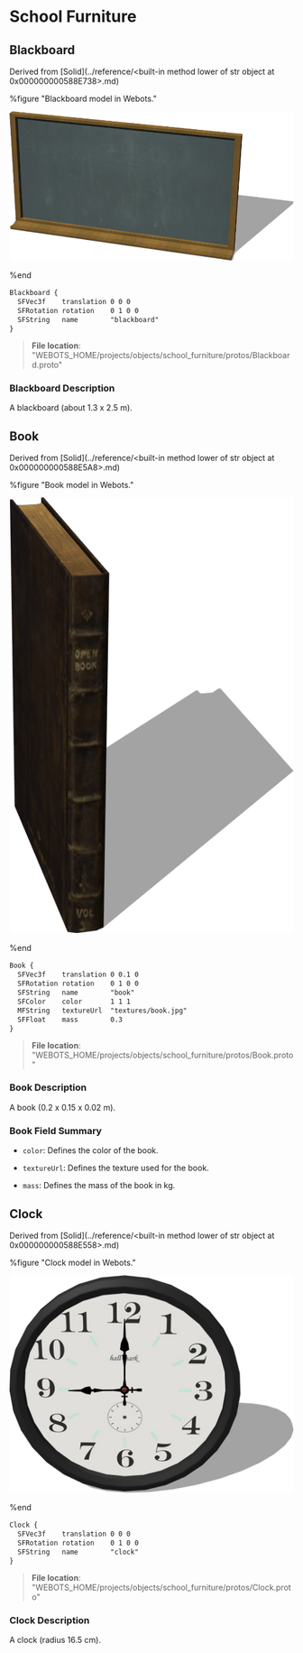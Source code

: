 # School Furniture

## Blackboard

Derived from [Solid](../reference/<built-in method lower of str object at 0x000000000588E738>.md)

%figure "Blackboard model in Webots."

![Blackboard](images/objects/school_furniture/Blackboard/model.png)

%end

```
Blackboard {
  SFVec3f    translation 0 0 0
  SFRotation rotation    0 1 0 0
  SFString   name        "blackboard"
}
```

> **File location**: "WEBOTS\_HOME/projects/objects/school_furniture/protos/Blackboard.proto"

### Blackboard Description

A blackboard (about 1.3 x 2.5 m).

## Book

Derived from [Solid](../reference/<built-in method lower of str object at 0x000000000588E5A8>.md)

%figure "Book model in Webots."

![Book](images/objects/school_furniture/Book/model.png)

%end

```
Book {
  SFVec3f    translation 0 0.1 0
  SFRotation rotation    0 1 0 0
  SFString   name        "book"
  SFColor    color       1 1 1                
  MFString   textureUrl  "textures/book.jpg"  
  SFFloat    mass        0.3                  
}
```

> **File location**: "WEBOTS\_HOME/projects/objects/school_furniture/protos/Book.proto"

### Book Description

A book (0.2 x 0.15 x 0.02 m).

### Book Field Summary

- `color`: Defines the color of the book.

- `textureUrl`: Defines the texture used for the book.

- `mass`: Defines the mass of the book in kg.

## Clock

Derived from [Solid](../reference/<built-in method lower of str object at 0x000000000588E558>.md)

%figure "Clock model in Webots."

![Clock](images/objects/school_furniture/Clock/model.png)

%end

```
Clock {
  SFVec3f    translation 0 0 0
  SFRotation rotation    0 1 0 0
  SFString   name        "clock"
}
```

> **File location**: "WEBOTS\_HOME/projects/objects/school_furniture/protos/Clock.proto"

### Clock Description

A clock (radius 16.5 cm).

